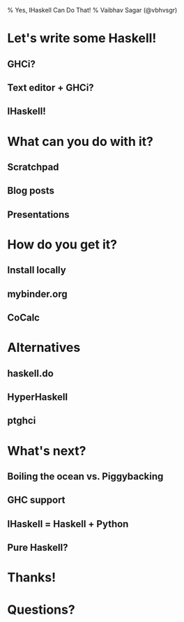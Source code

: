 % Yes, IHaskell Can Do That!
% Vaibhav Sagar (@vbhvsgr)

# Let's write some Haskell!

## GHCi?

## Text editor + GHCi?

## IHaskell!

# What can you do with it?

## Scratchpad

## Blog posts

## Presentations

# How do you get it?

## Install locally

## mybinder.org

## CoCalc

# Alternatives

## haskell.do

## HyperHaskell

## ptghci

# What's next?

## Boiling the ocean vs. Piggybacking

## GHC support

## IHaskell = Haskell + Python

## Pure Haskell?

# Thanks!

# Questions?
